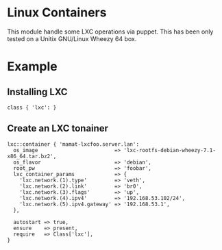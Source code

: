 # Linux Containers

This module handle some LXC operations via puppet. This has been only tested on a Unitix GNU/Linux Wheezy 64 box.

# Example

## Installing LXC

```puppet
class { 'lxc': }
```

## Create an LXC tonainer

```puppet
lxc::container { 'mamat-lxcfoo.server.lan':
  os_image                         => 'lxc-rootfs-debian-wheezy-7.1-x86_64.tar.bz2',
  os_flavor                        => 'debian',
  root_pw                          => 'foobar',
  lxc_container_params             => {
    'lxc.network.(1).type'         => 'veth',
    'lxc.network.(2).link'         => 'br0',
    'lxc.network.(3).flags'        => 'up',
    'lxc.network.(4).ipv4'         => '192.168.53.102/24',
    'lxc.network.(5).ipv4.gateway' => '192.168.53.1',
  },

  autostart => true,
  ensure    => present,
  require   => Class['lxc'],
}
```
